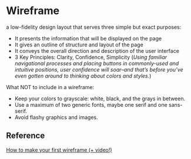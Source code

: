 # Wireframe

a low-fidelity design layout that serves three simple but exact purposes:

- It presents the information that will be displayed on the page
- It gives an outline of structure and layout of the page
- It conveys the overall direction and description of the user interface
- 3 Key Principles: Clarity, Confidence, Simplicity
  (_Using familiar navigational processes and placing buttons in commonly-used and intuitive positions, user confidence will soar–and that’s before you’ve even gotten around to thinking about colors and styles._)

What NOT to include in a wireframe:

- Keep your colors to grayscale: white, black, and the grays in between.
- Use a maximum of two generic fonts, maybe one serif and one sans-serif.
- Avoid flashy graphics and images.

## Reference

[How to make your first wireframe (+ video!)](https://www.invisionapp.com/inside-design/how-to-wireframe/)
